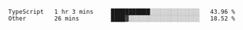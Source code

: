 <!--START_SECTION:waka-->

```text
TypeScript   1 hr 3 mins     ███████████░░░░░░░░░░░░░░   43.96 %
Other        26 mins         ████▓░░░░░░░░░░░░░░░░░░░░   18.52 %
```

<!--END_SECTION:waka-->
